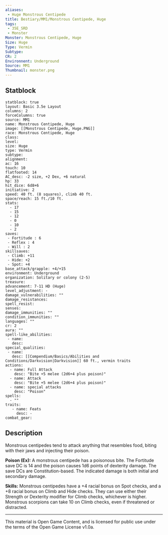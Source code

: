 ```yaml
---
aliases:
 - Huge Monstrous Centipede
title: Bestiary/MM1/Monstrous Centipede, Huge
tags: 
 - 35E_SRD
 - Monster
Monster: Monstrous Centipede, Huge
Size: Huge
Type: Vermin
Subtype: 
CR: 2
Environnent: Underground
Source: MM1
Thumbnail: monster.png
---
```


## Statblock

```statblock
statblock: true
layout: Basic 3.5e Layout
columns: 2
forceColumns: true
source: MM1 
name: Monstrous Centipede, Huge
image: [[Monstrous Centipede, Huge.PNG]]
race: Monstrous Centipede, Huge
class: 
level: 
size: Huge
type: Vermin
subtype: 
alignment: 
ac: 16
touch: 10
flatfooted: 14
AC_desc: -2 size, +2 Dex, +6 natural
hp: 33
hit_dice: 6d8+6
initiative: 2
speed: 40 ft. (8 squares), climb 40 ft.
space/reach: 15 ft./10 ft.
stats:
  - 17
  - 15
  - 12
  - 0
  - 10
  - 2
saves:
 - Fortitude : 6
 - Reflex : 4
 - Will : 2
skillsaves:
 - Climb: +11
 - Hide: +2
 - Spot: +4
base_attack/grapple: +4/+15
environment: Underground
organization: Solitary or colony (2-5)
treasure: 
advancement: 7-11 HD (Huge)
level_adjustment: -
damage_vulnerabilities: ""
damage_resistances: 
spell_resist: 
senses: 
damage_immunities: ""
condition_immunities: ""
languages: ""
cr: 2
aura: ""
spell-like_abilities:
 - name: 
   desc: 
special_qualities:
 - name:
   desc: [[Compendium/Basics/Abilities and Conditions/Darkvision|Darkvision]] 60 ft., vermin traits
actions:
  - name: Full Attack
    desc: "Bite +5 melee (2d6+4 plus poison)"
  - name: Attack
    desc: "Bite +5 melee (2d6+4 plus poison)"
  - name: special attacks
    desc: "Poison"
spells:
  - ""
traits:
   - name: Feats
     desc: -
combat_gear:  
```

## Description



Monstrous centipedes tend to attack anything that resembles food, biting with their jaws and injecting their poison.


**Poison (Ex):** A monstrous centipede has a poisonous bite. The Fortitude save DC is 14 and the poison causes 1d6 points of dexterity damage. The save DCs are Constitution-based. The indicated damage is both initial and secondary damage.


**Skills:** Monstrous centipedes have a +4 racial bonus on Spot checks, and a +8 racial bonus on Climb and Hide checks. They can use either their Strength or Dexterity modifier for Climb checks, whichever is higher. Monstrous scorpions can take 10 on Climb checks, even if threatened or distracted.

---

This material is Open Game Content, and is licensed for public use under the terms of the Open Game License v1.0a.
